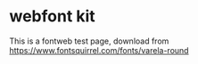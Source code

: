 # webfont kit

This is a fontweb test page, download from https://www.fontsquirrel.com/fonts/varela-round